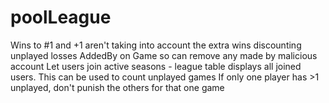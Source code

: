 # poolLeague

Wins to #1 and +1 aren't taking into account the extra wins discounting unplayed losses
AddedBy on Game so can remove any made by malicious account
Let users join active seasons - league table displays all joined users. This can be used to count unplayed games
If only one player has >1 unplayed, don't punish the others for that one game
